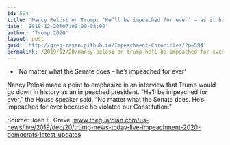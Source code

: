 ```yaml
---
id: 594
title: 'Nancy Pelosi on Trump: ‘He’ll be impeached for ever’ — as it happened'
date: '2019-12-20T07:09:00-08:00'
author: 'Trump 2020'
layout: post
guid: 'http://greg-raven.github.io/Impeachment-Chronicles/?p=594'
permalink: /2019/12/20/nancy-pelosi-on-trump-hell-be-impeached-for-ever-as-it-happened/
---
```


- ‘No matter what the Senate does – he’s impeached for ever’

Nancy Pelosi made a point to emphasize in an interview that Trump would go down in history as an impeached president. “He’ll be impeached for ever,” the House speaker said. “No matter what the Senate does. He’s impeached for ever because he violated our Constitution.”

Source: Joan E. Greve, www.theguardian.com/us-news/live/2019/dec/20/trump-news-today-live-impeachment-2020-democrats-latest-updates
